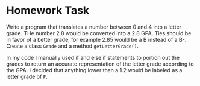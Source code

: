 # Homework Task

Write a program that translates a number between 0 and 4 into a letter grade. THe number 2.8 would be converted into a 2.8 GPA. Ties should be in favor of a better grade, for example 2.85 would be a B instead of a B-. Create a class `Grade` and a method `getLetterGrade()`.

In my code I manually used if and else if statements to portion out the grades to return an accurate representation of the letter grade according to the GPA. I decided that anything lower than a 1.2 would be labeled as a letter grade of `F`.
